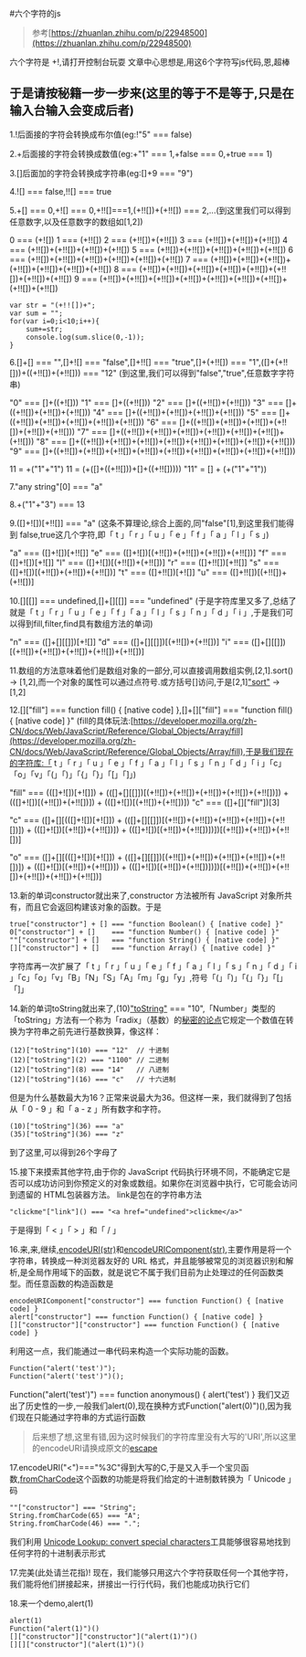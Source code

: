 #六个字符的js
>参考[https://zhuanlan.zhihu.com/p/22948500](https://zhuanlan.zhihu.com/p/22948500)

六个字符是 []()+!,请打开控制台玩耍
文章中心思想是,用这6个字符写js代码,恩,超棒

## 于是请按秘籍一步一步来(这里的等于不是等于,只是在输入台输入会变成后者)

1.!后面接的字符会转换成布尔值(eg:!"5" === false)

2.+后面接的字符会转换成数值(eg:+"1" === 1,+false === 0,+true === 1)

3.[]后面加的字符会转换成字符串(eg:[]+9 === "9")

4.![] === false,!![] === true

5.+[] === 0,+![] === 0,+!![]===1,(+!![])+(+!![]) === 2,...(到这里我们可以得到任意数字,以及任意数字的数组如[1,2])

0 === (+![])
1 === (+!![])
2 === (+!![])+(+!![])
3 === (+!![])+(+!![])+(+!![])
4 === (+!![])+(+!![])+(+!![])+(+!![])
5 === (+!![])+(+!![])+(+!![])+(+!![])+(+!![])
6 === (+!![])+(+!![])+(+!![])+(+!![])+(+!![])+(+!![])
7 === (+!![])+(+!![])+(+!![])+(+!![])+(+!![])+(+!![])+(+!![])
8 === (+!![])+(+!![])+(+!![])+(+!![])+(+!![])+(+!![])+(+!![])+(+!![])
9 === (+!![])+(+!![])+(+!![])+(+!![])+(+!![])+(+!![])+(+!![])+(+!![])+(+!![])

```
var str = "(+!![])+";
var sum = "";
for(var i=0;i<10;i++){
	sum+=str;
	console.log(sum.slice(0,-1));
}
```

6.[]+[] === "",[]+![] === "false",[]+!![] === "true",[]+(+!![]) === "1",([]+(+!![]))+((+!![])+(+!![])) === "12"  (到这里,我们可以得到"false","true",任意数字字符串)


"0" === []+((+![]))
"1" === []+((+!![]))
"2" === []+((+!![])+(+!![]))
"3" === []+((+!![])+(+!![])+(+!![]))
"4" === []+((+!![])+(+!![])+(+!![])+(+!![]))
"5" === []+((+!![])+(+!![])+(+!![])+(+!![])+(+!![]))
"6" === []+((+!![])+(+!![])+(+!![])+(+!![])+(+!![])+(+!![]))
"7" === []+((+!![])+(+!![])+(+!![])+(+!![])+(+!![])+(+!![])+(+!![]))
"8" === []+((+!![])+(+!![])+(+!![])+(+!![])+(+!![])+(+!![])+(+!![])+(+!![]))
"9" === []+((+!![])+(+!![])+(+!![])+(+!![])+(+!![])+(+!![])+(+!![])+(+!![])+(+!![]))

11 = +("1"+"1")
11 = (+([]+((+!![]))+[]+((+!![]))))
"11" = [] + (+("1"+"1"))


7."any string"[0] === "a"

8.+("1"+"3") === 13

9.([]+![])[+!![]] === "a" (这条不算理论,综合上面的,同"false"[1],到这里我们能得到
false,true这几个字符,即「 t 」「 r 」「 u 」「 e 」「 f 」「 a 」「 l 」「 s 」)

"a" === ([]+![])[+!![]]
"e" === ([]+![])[(+!![])+(+!![])+(+!![])+(+!![])]
"f" === ([]+![])[+![]]
"l" === ([]+![])[(+!![])+(+!![])]
"r" === ([]+!![])[+!![]]
"s" === ([]+![])[(+!![])+(+!![])+(+!![])]
"t" === ([]+!![])[+![]]
"u" === ([]+!![])[(+!![])+(+!![])]


10.[][[]] === undefined,[]+[][[]] === "undefined" (于是字符库里又多了,总结了就是「 t 」「 r 」「 u 」「 e 」「 f 」「 a 」「 l 」「 s 」「 n 」「 d 」「 i 」,于是我们可以得到fill,filter,find具有数组方法的单词)

"n" === ([]+[][[]])[+![]]
"d" === ([]+[][[]])[(+!![])+(+!![])]
"i" === ([]+[][[]])[(+!![])+(+!![])+(+!![])+(+!![])+(+!![])]



11.数组的方法意味着他们是数组对象的一部分,可以直接调用数组实例,[2,1].sort() -> [1,2],而一个对象的属性可以通过点符号.或方括号[]访问,于是[2,1]["sort"]() -> [1,2]

12.[]["fill"] === function fill() { [native code] },[]+[]["fill"] === "function fill() { [native code] }"  (fill的具体玩法:[https://developer.mozilla.org/zh-CN/docs/Web/JavaScript/Reference/Global_Objects/Array/fill](https://developer.mozilla.org/zh-CN/docs/Web/JavaScript/Reference/Global_Objects/Array/fill),于是我们现在的字符库:「 t 」「 r 」「 u 」「 e 」「 f 」「 a 」「 l 」「 s 」「 n 」「 d 」「 i 」「c」「o」「v」「(」「)」「{」「}」「[」「]」)

"fill" === (([]+![])[+![]]) + (([]+[][[]])[(+!![])+(+!![])+(+!![])+(+!![])+(+!![])]) + (([]+![])[(+!![])+(+!![])]) + (([]+![])[(+!![])+(+!![])])
"c" === ([]+[]["fill"])[3]

"c" === ([]+[][(([]+![])[+![]]) + (([]+[][[]])[(+!![])+(+!![])+(+!![])+(+!![])+(+!![])]) + (([]+![])[(+!![])+(+!![])]) + (([]+![])[(+!![])+(+!![])])])[(+!![])+(+!![])+(+!![])]

"o" === ([]+[][(([]+![])[+![]]) + (([]+[][[]])[(+!![])+(+!![])+(+!![])+(+!![])+(+!![])]) + (([]+![])[(+!![])+(+!![])]) + (([]+![])[(+!![])+(+!![])])])[(+!![])+(+!![])+(+!![])+(+!![])+(+!![])+(+!![])]




13.新的单词constructor就出来了,constructor 方法被所有 JavaScript 对象所共有，而且它会返回构建该对象的函数。于是
```
true["constructor"] + [] === "function Boolean() { [native code] }"
0["constructor"] + []    === "function Number() { [native code] }"
""["constructor"] + []   === "function String() { [native code] }"
[]["constructor"] + []   === "function Array() { [native code] }"

```
字符库再一次扩展了「 t 」「 r 」「 u 」「 e 」「 f 」「 a 」「 l 」「 s 」「 n 」「 d 」「 i 」「c」「o」「v」「B」「N」「S」「A」「m」「g」「y」,符号「(」「)」「{」「}」「[」「]」


14.新的单词toString就出来了,(10)["toString"]() === "10",「Number」类型的「toString」方法有一个称为「radix」（基数）的[秘密的论点](https://developer.mozilla.org/zh-CN/docs/Web/JavaScript/Reference/Global_Objects/Number/toString)它规定一个数值在转换为字符串之前先进行基数换算，像这样：
```
(12)["toString"](10) === "12"  // 十进制
(12)["toString"](2) === "1100" // 二进制
(12)["toString"](8) === "14"   // 八进制
(12)["toString"](16) === "c"   // 十六进制

```
但是为什么基数最大为16？正常来说最大为36。但这样一来，我们就得到了包括从「 0 - 9 」和「 a - z 」所有数字和字符。

```
(10)["toString"](36) === "a"
(35)["toString"](36) === "z"
```

到了这里,可以得到26个字母了

15.接下来摸索其他字符,由于你的 JavaScript 代码执行环境不同，不能确定它是否可以成功访问到你预定义的对象或数组。如果你在浏览器中执行，它可能会访问到遗留的 HTML包装器方法。
link是包在<a>的字符串方法

```
"clickme"["link"]() === "<a href="undefined">clickme</a>"
```
于是得到「 < 」「 > 」和「 / 」

16.来,来,继续,[encodeURI(str)](https://developer.mozilla.org/zh-CN/docs/Web/JavaScript/Reference/Global_Objects/encodeURI)和[encodeURIComponent(str)](https://developer.mozilla.org/zh-CN/docs/Web/JavaScript/Reference/Global_Objects/encodeURIComponent),主要作用是将一个字符串，转换成一种浏览器友好的 URL 格式，并且能够被常见的浏览器识别和解析,是全局作用域下的函数，就是说它不属于我们目前为止处理过的任何函数类型。而任意函数的构造函数是

```
encodeURIComponent["constructor"] === function Function() { [native code] }
alert["constructor"] === function Function() { [native code] }
[]["constructor"]["constructor"] === function Function() { [native code] }

```
利用这一点，我们能通过一串代码来构造一个实际功能的函数。
```
Function("alert('test')");
Function("alert('test')")();

```
Function("alert('test')") === function anonymous() {
																alert('test')
															}
我们又迈出了历史性的一步,一般我们alert(0),现在换种方式Function("alert(0)")(),因为我们现在只能通过字符串的方式运行函数

>后来想了想,这里有错,因为这时候我们的字符库里没有大写的'URI',所以这里的encodeURI请换成原文的[escape](https://developer.mozilla.org/zh-CN/docs/Web/JavaScript/Reference/Global_Objects/escape)

17.encodeURI("<")==="%3C"得到大写的C,于是又入手一个宝贝函数,[fromCharCode](https://developer.mozilla.org/zh-CN/docs/Web/JavaScript/Reference/Global_Objects/String/fromCharCode)这个函数的功能是将我们给定的十进制数转换为「 Unicode 」码

```
""["constructor"] === "String";
String.fromCharCode(65) === "A";
String.fromCharCode(46) === ".";

```
我们利用  [Unicode Lookup: convert special characters](http://unicodelookup.com/)工具能够很容易地找到任何字符的十进制表示形式

17.完美(此处请兰花指)!
现在，我们能够只用这六个字符获取任何一个其他字符，我们能将他们拼接起来，拼接出一行行代码，我们也能成功执行它们

18.来一个demo,alert(1)

```
alert(1)
Function("alert(1)")()
[]["constructor"]["constructor"]("alert(1)")()
[][]["constructor"]("alert(1)")()

```
